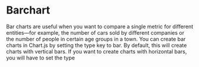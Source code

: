 # Barchart

  Bar charts are useful when you want to compare a single metric for different entities—for example, the number of cars sold by different companies or the number of people in certain age groups in a town. You can create bar charts in Chart.js by setting the type key to bar. By default, this will create charts with vertical bars. If you want to create charts with horizontal bars, you will have to set the type
